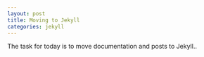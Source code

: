 ```yaml
---
layout: post
title: Moving to Jekyll
categories: jekyll
---
```

The task for today is to move documentation and posts to Jekyll..

